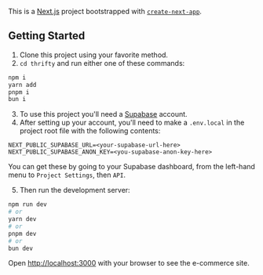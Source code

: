 This is a [Next.js](https://nextjs.org/) project bootstrapped with [`create-next-app`](https://github.com/vercel/next.js/tree/canary/packages/create-next-app).

## Getting Started

1. Clone this project using your favorite method.
2. `cd thrifty` and run either one of these commands:
```bash
npm i
yarn add
pnpm i
bun i
```
3. To use this project you'll need a [Supabase](https://supabase.com/) account.
4. After setting up your account, you'll need to make a `.env.local` in the project root file with the following contents:
```
NEXT_PUBLIC_SUPABASE_URL=<your-supabase-url-here>
NEXT_PUBLIC_SUPABASE_ANON_KEY=<you-supabase-anon-key-here>
```
You can get these by going to your Supabase dashboard, from the left-hand menu to `Project Settings`, then `API`.

5. Then run the development server:

```bash
npm run dev
# or
yarn dev
# or
pnpm dev
# or
bun dev
```

Open [http://localhost:3000](http://localhost:3000) with your browser to see the e-commerce site.
